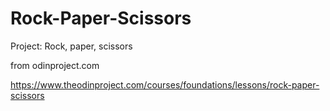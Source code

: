 # Rock-Paper-Scissors
Project: Rock, paper, scissors

from odinproject.com

https://www.theodinproject.com/courses/foundations/lessons/rock-paper-scissors
